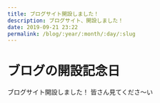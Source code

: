 ```yaml
---
title: ブログサイト開設しました！
description: ブログサイト、開設しました！
date: 2019-09-21 23:22
permalink: /blog/:year/:month/:day/:slug
---
```


# ブログの開設記念日

ブログサイト開設しました！
皆さん見てくださ〜い